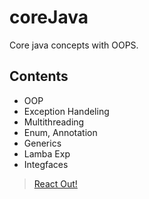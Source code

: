# coreJava
Core java concepts with OOPS.

## Contents
- OOP
- Exception Handeling
- Multithreading
- Enum, Annotation
- Generics
- Lamba Exp
- Integfaces

> [React Out!](https://www.linkedin.com/in/chauhansumitdev/)

